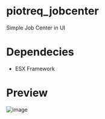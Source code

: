 # piotreq_jobcenter
Simple Job Center in UI

# Dependecies
- ESX Framework

# Preview
![image](https://github.com/PiotreeQ/piotreq_jobcenter/assets/47689001/ac7e8a50-68d4-4422-8729-1c76d5139adc)
